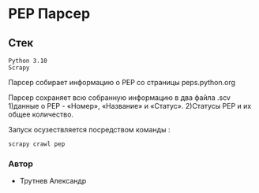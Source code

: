 # PEP Парсер 
## Стек
```
Python 3.10
Scrapy
```
Парсер собирает информацию о PEP со страницы peps.python.org

Парсер сохраняет всю собранную информацию в два файла .scv
1)данные о PEP - «Номер», «Название» и «Статус».
2)Статусы PEP и их общее количество.

Запуск осузествляется посредством команды : 
```
scrapy crawl pep
```
### Автор
- Трутнев Александр
